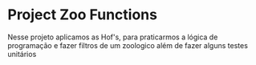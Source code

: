 # Project Zoo Functions
Nesse projeto aplicamos as Hof's, para praticarmos a lógica de programação e fazer filtros de um zoologico além de fazer alguns testes unitários
